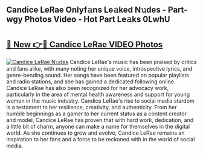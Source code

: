 ## Candice LeRae Onlyf𝚊ns Le𝚊ked N𝚞des - Part-wgy Photos Video - Hot Part Le𝚊ks 0LwhU

# <h2><a href="http://ac12212.deff.icu/?id=Candice+LeRae">🔗 New 👉🔴 Candice LeRae VIDEO Photos</a></h2>

[![Candice LeRae N𝚞des](https://i.imgur.com/rIISA9y.gif)](http://ac12212.deff.icu/?id=Candice+LeRae)
Candice LeRae's music has been praised by critics and fans alike, with many noting her unique voice, introspective lyrics, and genre-bending sound. Her songs have been featured on popular playlists and radio stations, and she has gained a dedicated following online. Candice LeRae has also been recognized for her advocacy work, particularly in the area of mental health awareness and support for young women in the music industry. Candice LeRae's rise to social media stardom is a testament to her resilience, creativity, and authenticity. From her humble beginnings as a gamer to her current status as a content creator and model, Candice LeRae has proven that with hard work, dedication, and a little bit of charm, anyone can make a name for themselves in the digital world. As she continues to grow and evolve, Candice LeRae remains an inspiration to her fans and a force to be reckoned with in the world of social media.
